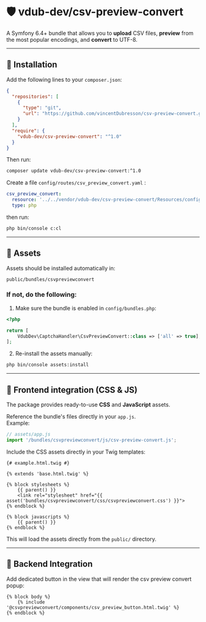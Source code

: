 
# 🛡️ vdub-dev/csv-preview-convert

A Symfony 6.4+ bundle that allows you to **upload** CSV files, **preview** from the most popular encodings, and **convert** to UTF-8.

---

## 🚀 Installation

Add the following lines to your `composer.json`:

```json
{
  "repositories": [
    {
      "type": "git",
      "url": "https://github.com/vincentDubresson/csv-preview-convert.git"
    }
  ],
  "require": {
    "vdub-dev/csv-preview-convert": "^1.0"
  }
}
```

Then run:

```bash
composer update vdub-dev/csv-preview-convert:^1.0
```

Create a file `config/routes/csv_preview_convert.yaml` :

```yaml
csv_preview_convert:
  resource: '../../vendor/vdub-dev/csv-preview-convert/Resources/config/routing/csvPreviewConvert.php'
  type: php
```

then run:

```bash
php bin/console c:cl
```

---

## 📂 Assets

Assets should be installed automatically in:

```
public/bundles/csvpreviewconvert
```

### If not, do the following:

1. Make sure the bundle is enabled in `config/bundles.php`:

```php
<?php

return [
    VdubDev\CaptchaHandler\CsvPreviewConvert::class => ['all' => true],
];
```

2. Re-install the assets manually:

```bash
php bin/console assets:install
```

---

## 🎨 Frontend integration (CSS & JS)

The package provides ready-to-use **CSS** and **JavaScript** assets.

Reference the bundle's files directly in your `app.js`.  
Example:

```js
// assets/app.js
import '/bundles/csvpreviewconvert/js/csv-preview-convert.js';
```

Include the CSS assets directly in your Twig templates:

```twig
{# example.html.twig #}

{% extends 'base.html.twig' %}

{% block stylesheets %}
    {{ parent() }}
    <link rel="stylesheet" href="{{ asset('bundles/csvpreviewconvert/css/csvpreviewconvert.css') }}">
{% endblock %}

{% block javascripts %}
    {{ parent() }}
{% endblock %}
```

This will load the assets directly from the `public/` directory.

---

## 🔑 Backend Integration

Add dedicated button in the view that will render the csv preview convert popup:

```twig
{% block body %}
    {% include '@csvpreviewconvert/components/csv_preview_button.html.twig' %}
{% endblock %}
```